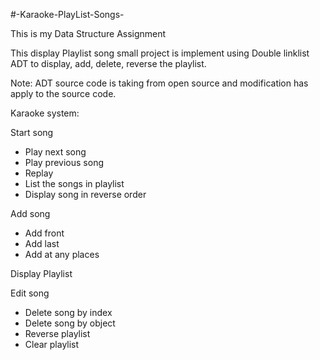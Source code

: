 #-Karaoke-PlayList-Songs-

This is my Data Structure Assignment

This display Playlist song small project is implement using Double linklist ADT to display, add, delete, reverse the playlist.

Note: ADT source code is taking from open source and modification has apply to the source code.

Karaoke system:
 
Start song
  -	Play next song
  -	Play previous song
  -	Replay
  -	List the songs in playlist
  -	Display song in reverse order

Add song
  -	Add front
  -	Add last
  -	Add at any places

Display Playlist 

Edit song
  -	Delete song by index
  -	Delete song by object
  -	Reverse playlist
  -	Clear playlist

